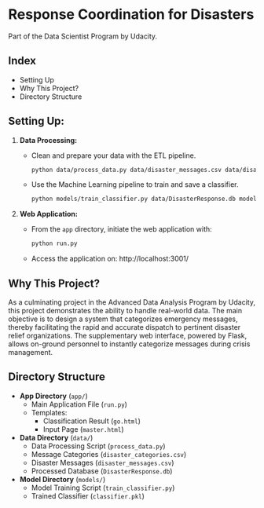 # Response Coordination for Disasters

Part of the Data Scientist Program by Udacity.

## Index
- Setting Up
- Why This Project?
- Directory Structure

## Setting Up:
1. **Data Processing:**
    - Clean and prepare your data with the ETL pipeline.
        ```bash
        python data/process_data.py data/disaster_messages.csv data/disaster_categories.csv data/DisasterResponse.db
        ```
    - Use the Machine Learning pipeline to train and save a classifier.
        ```bash
        python models/train_classifier.py data/DisasterResponse.db models/classifier.pkl
        ```

2. **Web Application:**
    - From the `app` directory, initiate the web application with:
        ```bash
        python run.py
        ```
    - Access the application on: http://localhost:3001/

## Why This Project?
As a culminating project in the Advanced Data Analysis Program by Udacity, this project demonstrates the ability to handle real-world data. The main objective is to design a system that categorizes emergency messages, thereby facilitating the rapid and accurate dispatch to pertinent disaster relief organizations. The supplementary web interface, powered by Flask, allows on-ground personnel to instantly categorize messages during crisis management.

## Directory Structure
- **App Directory** (`app/`)
    - Main Application File (`run.py`)
    - Templates:
        - Classification Result (`go.html`)
        - Input Page (`master.html`)
- **Data Directory** (`data/`)
    - Data Processing Script (`process_data.py`)
    - Message Categories (`disaster_categories.csv`)
    - Disaster Messages (`disaster_messages.csv`)
    - Processed Database (`DisasterResponse.db`)
- **Model Directory** (`models/`)
    - Model Training Script (`train_classifier.py`)
    - Trained Classifier (`classifier.pkl`)

